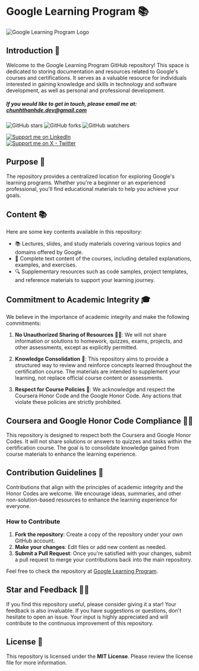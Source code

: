 # **Google Learning Program** 📚

![Google Learning Program Logo](https://lh3.googleusercontent.com/93MoBO_x0QD94iDjoHGHUWFfmDBWJM9x2z3wRwgjt2QwAiq2fNRb6gO0c7oaS6NWCDcevq34AaBvXcBlXdLz3jtFnAGAMZ-08hj4YP7uhNYlJqYqoA)

## Introduction 📖

Welcome to the Google Learning Program GitHub repository! This space is dedicated to storing documentation and resources related to Google's courses and certifications. It serves as a valuable resource for individuals interested in gaining knowledge and skills in technology and software development, as well as personal and professional development.

##### If you would like to get in touch, please email me at: **chunhthanhde.dev@gmail.com**

![GitHub stars](https://img.shields.io/github/stars/chunhthanhde/Google-Learning-Program?style=social)
![GitHub forks](https://img.shields.io/github/forks/chunhthanhde/Google-Learning-Program?style=social)
![GitHub watchers](https://img.shields.io/github/watchers/chunhthanhde/Google-Learning-Program?style=social)

<a href="https://www.linkedin.com/in/chunhthanhde/">
  <img src="https://img.shields.io/badge/Support-Recommend%2FEndorse%20me%20on%20Linkedin-blue?style=for-the-badge&logo=linkedin" alt="Support me on LinkedIn" />
</a>
<br>
<a href="https://x.com/ChunhThanhDe">
  <img src="https://img.shields.io/badge/Support-Recommend%2FEndorse%20me%20on%20X Twitter-black?style=for-the-badge&logo=x" alt="Support me on X - Twitter" />
</a>

## Purpose 🎯

The repository provides a centralized location for exploring Google's learning programs. Whether you're a beginner or an experienced professional, you'll find educational materials to help you achieve your goals.

## Content 📚

Here are some key contents available in this repository:

- 📚 Lectures, slides, and study materials covering various topics and domains offered by Google.
- 📑 Complete text content of the courses, including detailed explanations, examples, and exercises.
- 🔍 Supplementary resources such as code samples, project templates, and reference materials to support your learning journey.

## Commitment to Academic Integrity 🎓

We believe in the importance of academic integrity and make the following commitments:

1. **No Unauthorized Sharing of Resources** 🙅‍♂️: We will not share information or solutions to homework, quizzes, exams, projects, and other assessments, except as explicitly permitted.
   
2. **Knowledge Consolidation** 🧠: This repository aims to provide a structured way to review and reinforce concepts learned throughout the certification course. The materials are intended to supplement your learning, not replace official course content or assessments.
   
3. **Respect for Course Policies** 🤝: We acknowledge and respect the Coursera Honor Code and the Google Honor Code. Any actions that violate these policies are strictly prohibited.

## Coursera and Google Honor Code Compliance 📜🌟

This repository is designed to respect both the Coursera and Google Honor Codes. It will not share solutions or answers to quizzes and tasks within the certification course. The goal is to consolidate knowledge gained from course materials to enhance the learning experience.

## Contribution Guidelines 🤝

Contributions that align with the principles of academic integrity and the Honor Codes are welcome. We encourage ideas, summaries, and other non-solution-based resources to enhance the learning experience for everyone.

### How to Contribute

1. **Fork the repository**: Create a copy of the repository under your own GitHub account.
2. **Make your changes**: Edit files or add new content as needed.
3. **Submit a Pull Request**: Once you're satisfied with your changes, submit a pull request to merge your contributions back into the main repository.

Feel free to check the repository at [Google Learning Program](https://github.com/ChunhThanhDe/Google-Learning-Program).

## Star and Feedback 🌟📝

If you find this repository useful, please consider giving it a star! Your feedback is also invaluable. If you have suggestions or questions, don't hesitate to open an issue. Your input is highly appreciated and will contribute to the continuous improvement of this repository.

## License 📜

This repository is licensed under the **MIT License**. Please review the license file for more information.
